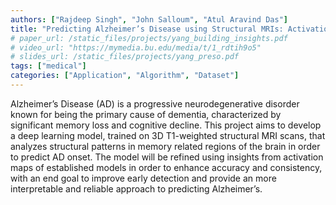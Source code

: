 ```yaml
---
authors: ["Rajdeep Singh", "John Salloum", "Atul Aravind Das"]
title: "Predicting Alzheimer’s Disease using Structural MRIs: Activation Map Analysis of Memory Related Brain Regions" 
# paper_url: /static_files/projects/yang_building_insights.pdf
# video_url: "https://mymedia.bu.edu/media/t/1_rdtih9o5"
# slides_url: /static_files/projects/yang_preso.pdf
tags: ["medical"]
categories: ["Application", "Algorithm", "Dataset"]
---
```


Alzheimer’s Disease (AD) is a progressive neurodegenerative disorder known for being the primary cause of dementia, characterized by significant memory loss and cognitive decline. This project aims to develop a deep learning model, trained on 3D T1-weighted structural MRI scans, that analyzes structural patterns in memory related regions of the brain in order to predict AD onset. The model will be refined using insights from activation maps of established models in order to enhance accuracy and consistency, with an end goal to improve early detection and provide an more interpretable and reliable approach to predicting Alzheimer’s.
